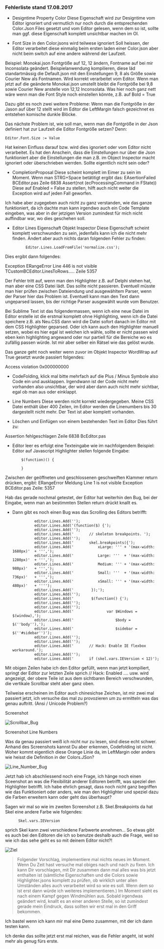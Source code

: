 <h3>Fehlerliste stand 17.08.2017</h3>

* Designtime Property Color
Diese Eigenschaft wird zur Designtime vom Editor ignoriert und vermutlich nur noch durch die entsprechenden Color.Json Files gesetzt und vom Editor gelesen, wenn dem so ist, sollte man ggf. diese Eigenschaft komplett unsichtbar machen im OI.

* Font Size in den Color.jsons wird teilwese ignoriert
Soll heissen, der Editor verarbeitet diese einmalig beim ersten laden einer Color.json aber nicht beim switch auf eine andere während der Laufzeit.

Beispiel: Monokai.json Fontgröße auf 12, 12 ändern, Fontname auf bei mir Inconsolata geändert.
Beispielanwendung kompilieren, diese läd standartmässig die Default.json mit den Einstellungen 9, 8 als Größe sowie Courier New als Fontnamen. Wird korrekt verarbeitet vom Editor. Wenn man jetzt auf die geänderte Monokai.json umstellt bleibt die Fontgröße bei 9,8 sowie Courier New anstelle von 12,12 Inconsolata. Was hier noch ganz nett wäre wenn man die Font Style noch einstellen könnte, z.B. auf Bold = True

Dazu gibt es noch zwei weitere Probleme:
Wenn man die Fontgröße in der Jason auf über 12 stellt wird im Editor die LeftMargin falsch gezeichnet es entstehen komische dunkle Blöcke.

Das nächste Problem ist, wie soll man, wenn man die Fontgröße in der Json definiert hat zur Laufzeit die Editor Fontgröße setzen? Denn:

    Editor.Font.Size := Value
    
Hat keinen Einfluss darauf bzw. wird dies ignoriert oder vom Editor nicht verarbeitet.
Es hat den Anschein, dass die Einstellungen nur über die Json funktioniert aber die Einstellungen die man z.B. im Object Inspector macht ignoriert oder überschrieben werrden.
Sollte eigentlich nicht sein oder?

* CompletionProposal
Diese scheint komplett im Eimer zu sein im Moment. Wenn man STRG+Space betätitigt ergibt das:
EAsertionFailed BCEditor.pas Zeile 6838  Assert(not (ecProcessingCommand in FState))
Diese auf Enabled = False zu stellen, hilft auch nicht weiter die Exception wird auf jeden Fall geworfen.

Ich habe aber zugegeben auch nicht zu ganz verstanden, wie das ganze funktioniert, da ich dachte man kann irgendwo auch ein Code Template eingeben, was aber in der jetzigen Version zumindest für mich nicht auffindbar war, wo dies geschehen soll.

* Editor Lines Eigenschaft Objekt Inspector
Diese Eigenschaft scheint komplett verschwunden zu sein, jedenfalls kann ich die nicht mehr finden.
Ändert aber auch nichts daran folgenden Fehler zu finden:

            Editor.Lines.LoadFromFile('normalize.css');

Dies ergibt dann folgendes:

Exception ERangeError Line 446 is not visible TCustomBCEditor.LinesToRows.....
Zeile 5357

Der Fehler tritt auf, wenn man den Highlighter z.B. auf Delphi stehen hat, man aber eine CSS Datei lädt. Das sollte nicht passieren. Eventuell müsste man hier prüfen zwischen Dateiendung und ausgewähltem Parser, wenn der Parser hier das Problem ist. Eventuell kann man den Text dann ungeparsed lassen, bis der richtige Parser ausgewählt wurde vom Benutzer.

Bei Sublime Text ist das folgendermassen, wenn ich eine neue Datei im Editor erstelle ist die erstmal komplett ohne Highlighting, wenn ich die Datei speichere z.B. als Neu.CSS dann wird die Datei sofort danach im Editor mit dem CSS Highlighter geparsed. Oder ich kann auch den Highlighter manuell setzen, wobei es hier egal ist welchen ich wähle, sollte er nicht passen wird eben kein highlighting angewand oder nur partiell für die Bereiche wo es zufällig passen würde. Ist mir aber selber ein Rätsel wie das gelöst wurde.

Das ganze geht noch weiter wenn zuvor im Objekt Inspector WordWrap auf True gesetzt wurde passiert folgendes:

Access violation 0x000000000

* CodeFolding, klick mal bitte mehrfach auf die Plus / Minus Symbole also Code ein und ausklappen.
Irgendwann ist der Code nicht mehr vorhanden also unsichtbar, der wird aber dann auch nicht mehr sichtbar, egal ob man aus oder einklappt.

* Line Numbers
Diese werden nicht korrekt wiedergegeben. Meine CSS Datei enthält über 400 Zeilen, im Editor werden die Linenumbers bis 30 dargestellt nicht mehr. Der Text ist aber komplett vorhanden.

* Löschen und Einfügen von einem bestehenden Text im Editor
Dies führt zu:

Assertion fehlgeschlagen Zeile 6838 BcEditor.pas

* Editor leer es erfolgt eine Texteingabe wie im nachfolgendem Beispiel:
Editor auf Javascript Highlighter stellen folgende Eingabe:

          $(function)() {

          }

Zwischen der geöffneten und geschlossenen geschweiften Klammer return drücken, ergibt:
ERangeError Meldung Line 1 is not visible Exception BCEditor.pas Zeile: 5357

Hab das gerade nochmal getestet, der Editor hat weiterhin den Bug, bei der Eingabe, wenn man an bestimmten Stellen return drückt knallt es.

* Dann gibt es noch einen Bug was das Scrolling des Editors betrifft:

                editor.Lines.Add('');
                editor.Lines.Add('(function($) {');
                editor.Lines.Add('');
                editor.Lines.Add('       // skeleton breakpoints. ');
                editor.Lines.Add('');
                editor.Lines.Add('       skel.breakpoints({');
                editor.Lines.Add('           xLarge: ''' + '(max-width: 1680px)'  + ''',');
                editor.Lines.Add('           Large: '''  + '(max-width: 1280px)'  + ''',');
                editor.Lines.Add('           Medium: ''' + '(max-width: 980px)'   + ''',');
                editor.Lines.Add('           Small: '''  + '(max-width: 736px)'   + ''',');
                editor.Lines.Add('           xSmall: ''' + '(max-width: 480px)'   + '''');
                editor.Lines.Add('        });');
                editor.Lines.Add('');
                editor.Lines.Add('        $(function() {');
                editor.Lines.Add('');
                editor.Lines.Add('');
                editor.Lines.Add('               var $Windows = $(window),');
                editor.Lines.Add('                   $body = $(''body''),');
                editor.Lines.Add('                   $sidebar = $(''#sidebar'')');
                editor.Lines.Add('');
                editor.Lines.Add('');
                editor.Lines.Add('       // Hack: Enable IE flexbox workaround.');
                editor.Lines.Add('');
                editor.Lines.Add('       if (skel.vars.IEVersion < 12)');

Mit obigen Zeilen habe ich den Editor gefüllt, wenn man jetzt kompiliert, springt der Editor zur letzten Zeile sprich // Hack: Enabled .... usw. wird angezeigt, der obere Teile ist aus dem sichtbaren Bereich verschwunden, die vertikale Scrollbar steht aber ganz oben.

Teilweise erscheinen im Editor auch chinesichse Zeichen, ist mir zwei mal passiert jetzt, ich versuche das mal zu provozieren um zu ermitteln was das genau auftritt. (Ansi / Unicode Problem?)

Screenshot


![Scrollbar_Bug](https://github.com/Private-Storm/Blog/blob/master/BCEditor/Scrollbar_Bug.PNG)


Screenshot Line Numbers

Was da genau passiert weiß ich nicht nur zu lesen, sind diese echt schwer.
Anhand des Screenshots kannst Du aber erkennen, Codefolding ist nicht.
Woher kommt eigentlich diese Orange Linie da, im LeftMargin oder anders wie heisst die Definition in der Colors.JSon?


![Line_Number_Bug](https://github.com/Private-Storm/Blog/blob/master/BCEditor/Editor_LinesNr_Bug.PNG)

Jetzt hab ich abschliessend noch eine Frage, ich hänge noch einen Sceenshot an was die Flexibilität anderer Editoren betrifft, was speziel den Highlighter betrifft.
Ich habe ehrlich gesagt, dass noch nicht ganz begriffen wie das Funktioniert oder anders, wie man den Highlighter und speziel dazu die Farben erweitern kann oder geht das überhaupt?

Sagen wir mal so wie im zweiten Screenshot z.B. Skel.Breakpoints da hat Skel eine andere Farbe wie folgendes:

          Skel.vars.IEVersion

sprich Skel kann zwei verschiedene Farbwerte annehmen... So etwas gibt es auch bei den Editoren die ich so benutze deshalb auch die Frage, weil so wie ich das sehe geht es so mit deinem Editor nicht?!

![Ziel](https://github.com/Private-Storm/Blog/blob/master/BCEditor/Ziel.png)

> Folgender Vorschlag, implementiere mal nichts neues im Moment. Wenn Du Zeit hast versuche mal obiges nach und nach zu fixen. Ich kann Dir vorschlagen, mit Dir zusammen dann mal alles was bis jetzt enthalten ist (sämtliche Eigenschaften und die Colors sowie Highlighter.jsons komplett zu prüfen, ob wirklich unter allen Umständen alles auch verarbeitet wird so wie es soll. Wenn dem so ist erst dann würde ich weiteres implementieren.) Im Moment sieht es nach einem Kampf gegen Windmühlen aus. Sobald irgendwas geändert wird, knallt es an einer anderen Stelle, so ist zumindest gerade mein Eindruck, dass sollten wir erst mal in den Griff bekommen.

Ich bastel wenn ich kann mir mal eine Demo zusammen, mit der ich dann testen kann.

Ich denke das sollte jetzt erst mal reichen, was die Fehler angeht, ist wohl mehr als genug fürs erste.
